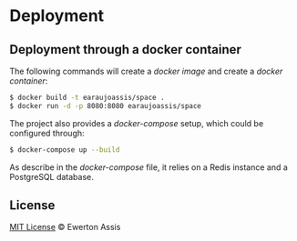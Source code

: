 # Deployment

## Deployment through a docker container

The following commands will create a *docker image* and create a *docker container*:

```sh
$ docker build -t earaujoassis/space .
$ docker run -d -p 8080:8080 earaujoassis/space
```

The project also provides a *docker-compose* setup, which could be configured through:

```sh
$ docker-compose up --build
```

As describe in the *docker-compose* file, it relies on a Redis instance and a PostgreSQL database.

## License

[MIT License](http://earaujoassis.mit-license.org/) &copy; Ewerton Assis
